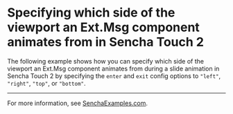 # Specifying which side of the viewport an Ext.Msg component animates from in Sencha Touch 2 #

The following example shows how you can specify which side of the viewport an Ext.Msg component animates from during a slide animation in Sencha Touch 2 by specifying the `enter` and `exit` config options to `"left"`, `"right"`, `"top"`, or `"bottom"`.

---

For more information, see [SenchaExamples.com]().